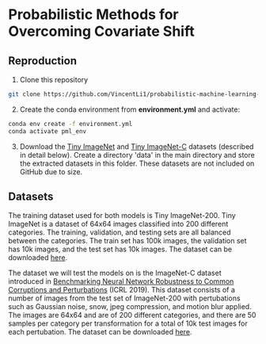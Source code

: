 # Probabilistic Methods for Overcoming Covariate Shift

## Reproduction

1. Clone this repository

```bash
git clone https://github.com/VincentLi1/probabilistic-machine-learning-final-proj.git
```

2. Create the conda environment from **environment.yml** and activate:

```bash
conda env create -f environment.yml
conda activate pml_env
```

3. Download the [Tiny ImageNet](http://cs231n.stanford.edu/tiny-imagenet-200.zip) and [Tiny ImageNet-C](https://zenodo.org/records/2536630) datasets (described in detail below). Create a directory 'data' in the main directory and store the extracted datasets in this folder. These datasets are not included on GitHub due to size.

## Datasets

The training dataset used for both models is Tiny ImageNet-200. Tiny ImageNet is a dataset of 64x64 images classified into 200 different categories. The training, validation, and testing sets are all balanced between the categories. The train set has 100k images, the validation set has 10k images, and the test set has 10k images. The dataset can be downloaded [here](http://cs231n.stanford.edu/tiny-imagenet-200.zip).

The dataset we will test the models on is the ImageNet-C dataset introduced in [Benchmarking Neural Network Robustness to Common Corruptions and Perturbations](https://arxiv.org/abs/1903.12261) (ICRL 2019). This dataset consists of a number of images from the test set of ImageNet-200 with pertubations such as Gaussian noise, snow, jpeg compression, and motion blur applied. The images are 64x64 and are of 200 different categories, and there are 50 samples per category per transformation for a total of 10k test images for each pertubation. The dataset can be downloaded [here](https://zenodo.org/records/2536630).



